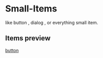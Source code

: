 # Small-Items
like button , dialog , or everything small item.


## Items preview

[button](https://xtlee.github.io/Small-Items/button/index.html)
